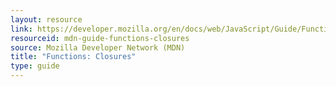 ```yaml
---
layout: resource
link: https://developer.mozilla.org/en/docs/web/JavaScript/Guide/Functions#Closures
resourceid: mdn-guide-functions-closures
source: Mozilla Developer Network (MDN)
title: "Functions: Closures"
type: guide
---
```


